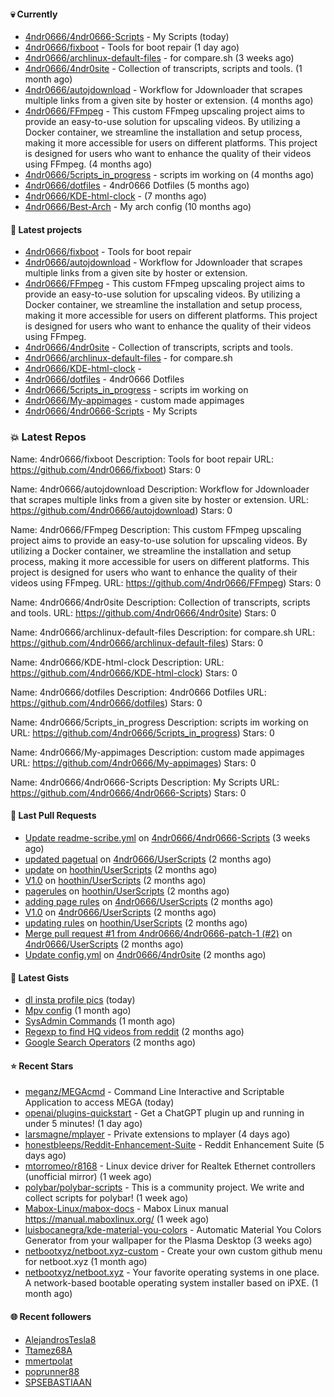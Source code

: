 #### :skull: Currently

- [4ndr0666/4ndr0666-Scripts](https://github.com/4ndr0666/4ndr0666-Scripts) - My Scripts (today)
- [4ndr0666/fixboot](https://github.com/4ndr0666/fixboot) - Tools for boot repair (1 day ago)
- [4ndr0666/archlinux-default-files](https://github.com/4ndr0666/archlinux-default-files) - for compare.sh (3 weeks ago)
- [4ndr0666/4ndr0site](https://github.com/4ndr0666/4ndr0site) - Collection of transcripts, scripts and tools. (1 month ago)
- [4ndr0666/autojdownload](https://github.com/4ndr0666/autojdownload) - Workflow for Jdownloader that scrapes multiple links from a given site by hoster or extension. (4 months ago)
- [4ndr0666/FFmpeg](https://github.com/4ndr0666/FFmpeg) - This custom FFmpeg upscaling project aims to provide an easy-to-use solution for upscaling videos. By utilizing a Docker container, we streamline the installation and setup process, making it more accessible for users on different platforms. This project is designed for users who want to enhance the quality of their videos using FFmpeg. (4 months ago)
- [4ndr0666/5cripts_in_progress](https://github.com/4ndr0666/5cripts_in_progress) - scripts im working on (4 months ago)
- [4ndr0666/dotfiles](https://github.com/4ndr0666/dotfiles) - 4ndr0666 Dotfiles (5 months ago)
- [4ndr0666/KDE-html-clock](https://github.com/4ndr0666/KDE-html-clock) -  (7 months ago)
- [4ndr0666/Best-Arch](https://github.com/4ndr0666/Best-Arch) - My arch config (10 months ago)

#### :dizzy: Latest projects

- [4ndr0666/fixboot](https://github.com/4ndr0666/fixboot) - Tools for boot repair
- [4ndr0666/autojdownload](https://github.com/4ndr0666/autojdownload) - Workflow for Jdownloader that scrapes multiple links from a given site by hoster or extension.
- [4ndr0666/FFmpeg](https://github.com/4ndr0666/FFmpeg) - This custom FFmpeg upscaling project aims to provide an easy-to-use solution for upscaling videos. By utilizing a Docker container, we streamline the installation and setup process, making it more accessible for users on different platforms. This project is designed for users who want to enhance the quality of their videos using FFmpeg.
- [4ndr0666/4ndr0site](https://github.com/4ndr0666/4ndr0site) - Collection of transcripts, scripts and tools.
- [4ndr0666/archlinux-default-files](https://github.com/4ndr0666/archlinux-default-files) - for compare.sh
- [4ndr0666/KDE-html-clock](https://github.com/4ndr0666/KDE-html-clock) - 
- [4ndr0666/dotfiles](https://github.com/4ndr0666/dotfiles) - 4ndr0666 Dotfiles
- [4ndr0666/5cripts_in_progress](https://github.com/4ndr0666/5cripts_in_progress) - scripts im working on
- [4ndr0666/My-appimages](https://github.com/4ndr0666/My-appimages) - custom made appimages
- [4ndr0666/4ndr0666-Scripts](https://github.com/4ndr0666/4ndr0666-Scripts) - My Scripts

### :boom:  Latest Repos

Name: 4ndr0666/fixboot
Description: Tools for boot repair
URL: https://github.com/4ndr0666/fixboot)
Stars: 0

Name: 4ndr0666/autojdownload
Description: Workflow for Jdownloader that scrapes multiple links from a given site by hoster or extension.
URL: https://github.com/4ndr0666/autojdownload)
Stars: 0

Name: 4ndr0666/FFmpeg
Description: This custom FFmpeg upscaling project aims to provide an easy-to-use solution for upscaling videos. By utilizing a Docker container, we streamline the installation and setup process, making it more accessible for users on different platforms. This project is designed for users who want to enhance the quality of their videos using FFmpeg.
URL: https://github.com/4ndr0666/FFmpeg)
Stars: 0

Name: 4ndr0666/4ndr0site
Description: Collection of transcripts, scripts and tools.
URL: https://github.com/4ndr0666/4ndr0site)
Stars: 0

Name: 4ndr0666/archlinux-default-files
Description: for compare.sh
URL: https://github.com/4ndr0666/archlinux-default-files)
Stars: 0

Name: 4ndr0666/KDE-html-clock
Description: 
URL: https://github.com/4ndr0666/KDE-html-clock)
Stars: 0

Name: 4ndr0666/dotfiles
Description: 4ndr0666 Dotfiles
URL: https://github.com/4ndr0666/dotfiles)
Stars: 0

Name: 4ndr0666/5cripts_in_progress
Description: scripts im working on
URL: https://github.com/4ndr0666/5cripts_in_progress)
Stars: 0

Name: 4ndr0666/My-appimages
Description: custom made appimages
URL: https://github.com/4ndr0666/My-appimages)
Stars: 0

Name: 4ndr0666/4ndr0666-Scripts
Description: My Scripts
URL: https://github.com/4ndr0666/4ndr0666-Scripts)
Stars: 0


#### 🔨 Last Pull Requests

- [Update readme-scribe.yml](https://github.com/4ndr0666/4ndr0666-Scripts/pull/14) on [4ndr0666/4ndr0666-Scripts](https://github.com/4ndr0666/4ndr0666-Scripts) (3 weeks ago)
- [updated pagetual](https://github.com/4ndr0666/UserScripts/pull/8) on [4ndr0666/UserScripts](https://github.com/4ndr0666/UserScripts) (2 months ago)
- [update](https://github.com/hoothin/UserScripts/pull/395) on [hoothin/UserScripts](https://github.com/hoothin/UserScripts) (2 months ago)
- [V1.0](https://github.com/hoothin/UserScripts/pull/394) on [hoothin/UserScripts](https://github.com/hoothin/UserScripts) (2 months ago)
- [pagerules](https://github.com/hoothin/UserScripts/pull/393) on [hoothin/UserScripts](https://github.com/hoothin/UserScripts) (2 months ago)
- [adding page rules](https://github.com/4ndr0666/UserScripts/pull/7) on [4ndr0666/UserScripts](https://github.com/4ndr0666/UserScripts) (2 months ago)
- [V1.0](https://github.com/4ndr0666/UserScripts/pull/6) on [4ndr0666/UserScripts](https://github.com/4ndr0666/UserScripts) (2 months ago)
- [updating rules](https://github.com/hoothin/UserScripts/pull/392) on [hoothin/UserScripts](https://github.com/hoothin/UserScripts) (2 months ago)
- [Merge pull request #1 from 4ndr0666/4ndr0666-patch-1 (#2)](https://github.com/4ndr0666/UserScripts/pull/5) on [4ndr0666/UserScripts](https://github.com/4ndr0666/UserScripts) (2 months ago)
- [Update config.yml](https://github.com/4ndr0666/4ndr0site/pull/33) on [4ndr0666/4ndr0site](https://github.com/4ndr0666/4ndr0site) (2 months ago)

#### 📓 Latest Gists

- [dl insta profile pics](https://gist.github.com/3b10939b30c0b7fe076c6d65f393280a) (today)
- [Mpv config](https://gist.github.com/3b374e66eeb82b8d049b9fb70c5f2b16) (1 month ago)
- [SysAdmin Commands](https://gist.github.com/cc2c3e025404fd8c30ffa4bbdf21b26f) (1 month ago)
- [Regexp to find HQ videos from reddit](https://gist.github.com/17861fde61b7e817543c68b552f1658c) (2 months ago)
- [Google Search Operators](https://gist.github.com/2eef7f425e61110e8f1eb2232a918fb9) (2 months ago)

#### ⭐ Recent Stars

- [meganz/MEGAcmd](https://github.com/meganz/MEGAcmd) - Command Line Interactive and Scriptable Application to access MEGA (today)
- [openai/plugins-quickstart](https://github.com/openai/plugins-quickstart) - Get a ChatGPT plugin up and running in under 5 minutes! (1 day ago)
- [larsmagne/mplayer](https://github.com/larsmagne/mplayer) - Private extensions to mplayer (4 days ago)
- [honestbleeps/Reddit-Enhancement-Suite](https://github.com/honestbleeps/Reddit-Enhancement-Suite) - Reddit Enhancement Suite (5 days ago)
- [mtorromeo/r8168](https://github.com/mtorromeo/r8168) - Linux device driver for Realtek Ethernet controllers (unofficial mirror) (1 week ago)
- [polybar/polybar-scripts](https://github.com/polybar/polybar-scripts) - This is a community project. We write and collect scripts for polybar! (1 week ago)
- [Mabox-Linux/mabox-docs](https://github.com/Mabox-Linux/mabox-docs) - Mabox Linux manual https://manual.maboxlinux.org/ (1 week ago)
- [luisbocanegra/kde-material-you-colors](https://github.com/luisbocanegra/kde-material-you-colors) - Automatic Material You Colors Generator from your wallpaper for the Plasma Desktop (3 weeks ago)
- [netbootxyz/netboot.xyz-custom](https://github.com/netbootxyz/netboot.xyz-custom) - Create your own custom github menu for netboot.xyz (1 month ago)
- [netbootxyz/netboot.xyz](https://github.com/netbootxyz/netboot.xyz) - Your favorite operating systems in one place.  A network-based bootable operating system installer based on iPXE. (1 month ago)

#### :globe_with_meridians: Recent followers

- [AlejandrosTesla8](https://github.com/AlejandrosTesla8)
- [Ttamez68A](https://github.com/Ttamez68A)
- [mmertpolat](https://github.com/mmertpolat)
- [poprunner88](https://github.com/poprunner88)
- [SPSEBASTIAAN](https://github.com/SPSEBASTIAAN)



